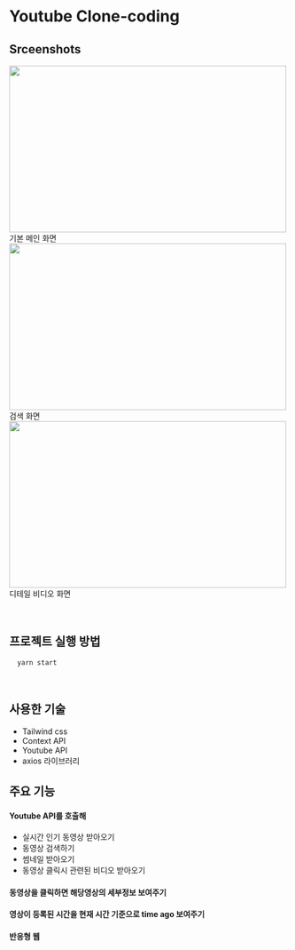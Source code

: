 # Youtube Clone-coding

## Srceenshots

<img src="https://user-images.githubusercontent.com/93265694/232291661-9f08f078-7a79-4826-a2ac-ff95203a8615.PNG" width="500" height="300" >  기본 메인 화면 
<img src="https://user-images.githubusercontent.com/93265694/232291666-6d98e54d-c439-4ca2-8db6-ef19a91726b8.PNG" width="500" height="300" >  검색 화면 
<img src="https://user-images.githubusercontent.com/93265694/232291668-cd0efe9a-5fe2-43f9-a9c4-60cc3375b47f.PNG" width="500" height="300" >  디테일 비디오 화면


<br>

## 프로젝트 실행 방법
```
  yarn start
```
<br>

## 사용한 기술
- Tailwind css
- Context API
- Youtube API
- axios 라이브러리

## 주요 기능

#### Youtube API를 호출해 
- 실시간 인기 동영상 받아오기
- 동영상 검색하기
- 썸네일 받아오기
- 동영상 클릭시 관련된 비디오 받아오기

#### 동영상을 클릭하면 해당영상의 세부정보 보여주기

#### 영상이 등록된 시간을 현재 시간 기준으로 time ago 보여주기

#### 반응형 웹 
